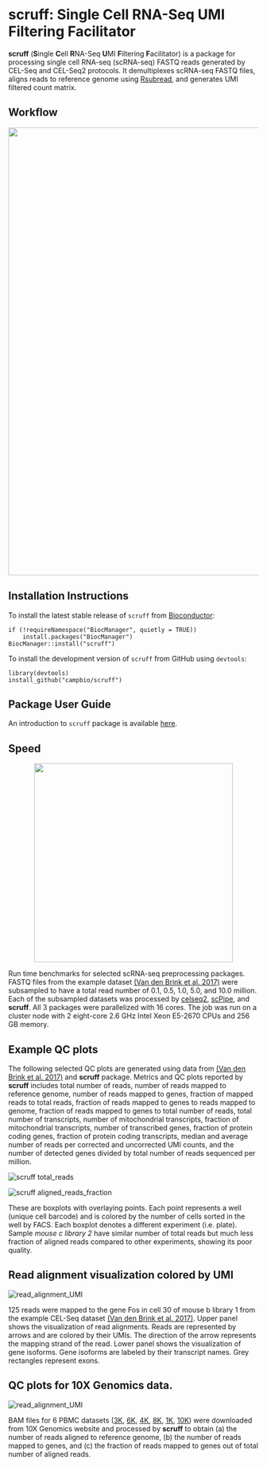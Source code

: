 # scruff: Single Cell RNA-Seq UMI Filtering Facilitator

**scruff** (**S**ingle **C**ell **R**NA-Seq **U**MI **F**iltering **F**acilitator) is a package for processing single cell RNA-seq (scRNA-seq) FASTQ reads generated by CEL-Seq and CEL-Seq2 protocols. It demultiplexes scRNA-seq FASTQ files, aligns reads to reference genome using [Rsubread](https://doi.org/10.1093/nar/gkz114), and generates UMI filtered count matrix.

## Workflow
<p align="center"><img src="https://github.com/campbio/scruff/raw/master/data-raw/figure/20190312_scruff_workflow.png" height="900"></p>

## Installation Instructions

To install the latest stable release of `scruff` from [Bioconductor](http://bioconductor.org/packages/scruff/):
```
if (!requireNamespace("BiocManager", quietly = TRUE))
    install.packages("BiocManager")
BiocManager::install("scruff")
```

To install the development version of `scruff` from GitHub using `devtools`:
```
library(devtools)
install_github("campbio/scruff")
```

## Package User Guide

An introduction to `scruff` package is available [here](http://bioconductor.org/packages/release/bioc/vignettes/scruff/inst/doc/scruff.pdf).

## Speed

<p align="center"><img src="https://github.com/campbio/scruff/raw/master/data-raw/figure/20190312_scruff_figure_5.png" height="400"></p>

Run time benchmarks for selected scRNA-seq preprocessing packages. FASTQ files from the example dataset [(Van den Brink et al. 2017)](https://www.nature.com/articles/nmeth.4437) were subsampled to have a total read number of 0.1, 0.5, 1.0, 5.0, and 10.0 million. Each of the subsampled datasets was processed by [celseq2](https://github.com/yanailab/celseq2), [scPipe](https://doi.org/10.1371/journal.pcbi.1006361), and **scruff**. All 3 packages were parallelized with 16 cores. The job was run on a cluster node with 2 eight-core 2.6 GHz Intel Xeon E5-2670 CPUs and 256 GB memory.

## Example QC plots

The following selected QC plots are generated using data from [(Van den Brink et al. 2017)](https://www.nature.com/articles/nmeth.4437) and **scruff** package. Metrics and QC plots reported by **scruff** includes total number of reads, number of reads mapped to reference genome, number of reads mapped to genes, fraction of mapped reads to total reads, fraction of reads mapped to genes to reads mapped to genome, fraction of reads mapped to genes to total number of reads, total number of transcripts, number of mitochondrial transcripts, fraction of mitochondrial transcripts, number of transcribed genes, fraction of protein coding genes, fraction of protein coding transcripts, median and average number of reads per corrected and uncorrected UMI counts, and the number of detected genes divided by total number of reads sequenced per million.

![scruff total_reads](https://github.com/campbio/scruff/raw/master/data-raw/figure/20180907_vdb_newplots_ercc_edit_Page_01.png)

![scruff aligned_reads_fraction](https://github.com/campbio/scruff/raw/master/data-raw/figure/20180907_vdb_newplots_ercc_edit_Page_04.png)

These are boxplots with overlaying points. Each point represents a well (unique cell barcode) and is colored by the number of cells sorted in the well by FACS. Each boxplot denotes a different experiment (i.e. plate). Sample *mouse c library 2* have similar number of total reads but much less fraction of aligned reads compared to other experiments, showing its poor quality.

## Read alignment visualization colored by UMI

![read_alignment_UMI](https://github.com/campbio/scruff/raw/master/data-raw/figure/20190124_scruff_figure_3.png)

125 reads were mapped to the gene Fos in cell 30 of mouse b library 1 from the example CEL-Seq dataset [(Van den Brink et al. 2017)](https://www.nature.com/articles/nmeth.4437). Upper panel shows the visualization of read alignments. Reads are represented by arrows and are colored by their UMIs. The direction of the arrow represents the mapping strand of the read. Lower panel shows the visualization of gene isoforms. Gene isoforms are labeled by their transcript names. Grey rectangles represent exons.

## QC plots for 10X Genomics data.

![read_alignment_UMI](https://github.com/campbio/scruff/raw/master/data-raw/figure/20181221_scruff_figure_4.png)

BAM files for 6 PBMC datasets ([3K](https://support.10xgenomics.com/single-cell-gene-expression/datasets/1.1.0/pbmc3k), [6K](https://support.10xgenomics.com/single-cell-gene-expression/datasets/1.1.0/pbmc6k), [4K](https://support.10xgenomics.com/single-cell-gene-expression/datasets/2.1.0/pbmc4k), [8K](https://support.10xgenomics.com/single-cell-gene-expression/datasets/2.1.0/pbmc8k), [1K](https://support.10xgenomics.com/single-cell-gene-expression/datasets/3.0.0/pbmc_1k_v3), [10K](https://support.10xgenomics.com/single-cell-gene-expression/datasets/3.0.0/pbmc_10k_v3)) were downloaded from 10X Genomics website and processed by **scruff** to obtain (a) the number of reads aligned to reference genome, (b) the number of reads mapped to genes, and (c) the fraction of reads mapped to genes out of total number of aligned reads.


